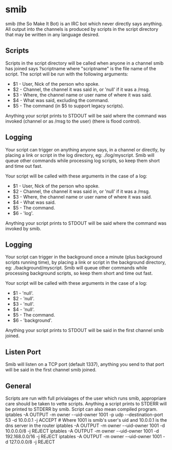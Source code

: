 smib
====
smib (the So Make It Bot) is an IRC bot which never directly says anything. All output into the channels is produced by scripts in the script directory that may be written in any language desired.

Scripts
-------
Scripts in the script directory will be called when anyone in a channel smib has joined says ?scriptname where "scriptname" is the file name of the script. The script will be run with the following arguments:
 * $1 - User, Nick of the person who spoke.
 * $2 - Channel, the channel it was said in, or 'null' if it was a /msg.
 * $3 - Where, the channel name or user name of where it was said.
 * $4 - What was said, excluding the command.
 * $5 - The command (in $5 to support legacy scripts).

Anything your script prints to STDOUT will be said where the command was invoked (channel or as /msg to the user) (there is flood control).

Logging
-------
Your script can trigger on anything anyone says, in a channel or directly, by placing a link or script in the log directory, eg: ./log/myscript. Smib will queue other commands while processing log scripts, so keep them short and time out fast.

Your script will be called with these arguments in the case of a log:
 * $1 - User, Nick of the person who spoke.
 * $2 - Channel, the channel it was said in, or 'null' if it was a /msg.
 * $3 - Where, the channel name or user name of where it was said.
 * $4 - What was said.
 * $5 - The command.
 * $6 - 'log'.

Anything your script prints to STDOUT will be said where the command was invoked by smib.

Logging
-------
Your script can trigger in the background once a minute (plus background scripts running time), by placing a link or script in the background directory, eg: ./background/myscript. Smib will queue other commands while processing background scripts, so keep them short and time out fast.

Your script will be called with these arguments in the case of a log:
 * $1 - 'null'.
 * $2 - 'null'.
 * $3 - 'null'.
 * $4 - 'null'.
 * $5 - The command.
 * $6 - 'background'.

Anything your script prints to STDOUT will be said in the first channel smib joined.

Listen Port
-----------
Smib will listen on a TCP port (default 1337), anything you send to that port will be said in the first channel smib joined.

General
-------
Scripts are run with full privialages of the user which runs smib, appropriare care should be taken to vette scripts.
Anything a script prints to STDERR will be printed to STDERR by smib.
Script can also mean compiled program.
    iptables -A OUTPUT -m owner --uid-owner 1001 -p udp --destination-port 53 -d 10.0.0.1 -j ACCEPT     # Where 1001 is smib's user's uid and 10.0.0.1 is the dns server in the router
    iptables -A OUTPUT -m owner --uid-owner 1001 -d 10.0.0.0/8 -j REJECT
    iptables -A OUTPUT -m owner --uid-owner 1001 -d 192.168.0.0/16 -j REJECT
    iptables -A OUTPUT -m owner --uid-owner 1001 -d 127.0.0.0/8 -j REJECT

